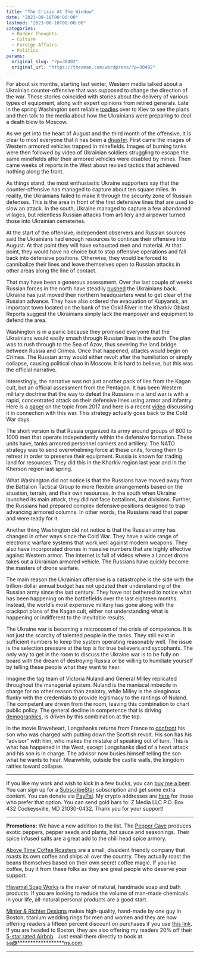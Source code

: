 ```yaml
---
title: "The Crisis At The Window"
date: "2023-08-10T00:00:00"
lastmod: "2023-08-10T00:00:00"
categories:
  - Badder Thoughts
  - Culture
  - Foreign Affairs
  - Politics
params:
  original_slug: "?p=30492"
  original_url: "https://thezman.com/wordpress/?p=30492"
---
```


For about six months, starting last winter, Western media talked about a
Ukrainian counter-offensive that was supposed to change the direction of
the war. These stories coincided with stories about the delivery of
various types of equipment, along with expert opinions from retired
generals. Late in the spring Washington sent reliable <a
href="https://www.politico.com/newsletters/national-security-daily/2023/05/30/ukraines-counteroffensive-plan-impressive-sen-graham-says-00099230"
rel="noopener" target="_blank">toadies</a> over to Kiev to see the plans
and then talk to the media about how the Ukrainians were preparing to
deal a death blow to Moscow.

As we get into the heart of August and the third month of the offensive,
it is clear to most everyone that it has been a <a
href="https://www.cnn.com/2023/08/08/politics/ukraine-counteroffensive-us-briefings/index.html"
rel="noopener" target="_blank">disaster</a>. First came the images of
Western armored vehicles trapped in minefields. Images of burning tanks
were then followed by video of Ukrainian soldiers struggling to escape
the same minefields after their armored vehicles were disabled by mines.
Then came weeks of reports in the West about revised tactics that
achieved nothing along the front.

As things stand, the most enthusiastic Ukraine supporters say that the
counter-offensive has managed to capture about ten square miles. In
reality, the Ukrainians failed to make it through the security zone of
Russian defenses. This is the area in front of the first defensive lines
that are used to slow an attack. In the south, Ukraine managed to
capture a few abandoned villages, but relentless Russian attacks from
artillery and airpower turned those into Ukrainian cemeteries.

At the start of the offensive, independent observers and Russian sources
said the Ukrainians had enough resources to continue their offensive
into August. At that point they will have exhausted men and material. At
that point, they would have no choice but to stop offensive operations
and fall back into defensive positions. Otherwise, they would be forced
to cannibalize their lines and leave themselves open to Russian attacks
in other areas along the line of contact.

That may have been a generous assessment. Over the last couple of weeks
Russian forces in the north have steadily
<a href="https://www.youtube.com/watch?v=bNqpyi7KP1U" rel="noopener"
target="_blank">pushed</a> the Ukrainians back. Ukraine has just moved
their northern headquarters west to get clear of the Russian advance.
They have also ordered the evacuation of Kupyansk, an important town
located on the bank of the Oskil River in the Kharkiv Oblast. Reports
suggest the Ukrainians simply lack the manpower and equipment to defend
the area.

Washington is in a panic because they promised everyone that the
Ukrainians would easily smash through Russian lines in the south. The
plan was to rush through to the Sea of Azov, thus severing the land
bridge between Russia and Crimea. Once that happened, attacks would
begin on Crimea. The Russian army would either revolt after the
humiliation or simply collapse, causing political chao in Moscow. It is
hard to believe, but this was the official narrative.

Interestingly, the narrative was not just another pack of lies from the
Kagan cult, but an official assessment from the Pentagon. It has been
Western military doctrine that the way to defeat the Russians in a land
war is with a rapid, concentrated attack on their defensive lines using
armor and infantry. Here is a <a
href="https://www.moore.army.mil/armor/earmor/content/issues/2017/spring/2Fiore17.pdf"
rel="noopener" target="_blank">paper</a> on the topic from 2017 and here
is a recent
<a href="https://www.youtube.com/watch?v=Fo3PfWYsDVA" rel="noopener"
target="_blank">video</a> discussing it in connection with this war.
This strategy actually goes back to the Cold War days.

The short version is that Russia organized its army around groups of 800
to 1000 men that operate independently within the defensive formation.
These units have, tanks armored personnel carriers and artillery. The
NATO strategy was to send overwhelming force at these units, forcing
them to retreat in order to preserve their equipment. Russia is known
for trading land for resources. They did this in the Kharkiv region last
year and in the Kherson region last spring.

What Washington did not notice is that the Russians have moved away from
the Battalion Tactical Group to more flexible arrangements based on the
situation, terrain, and their own resources. In the south when Ukraine
launched its main attack, they did not face battalions, but divisions.
Further, the Russians had prepared complex defensive positions designed
to trap advancing armored columns. In other words, the Russians read
that paper and were ready for it.

Another thing Washington did not notice is that the Russian army has
changed in other ways since the Cold War. They have a wide range of
electronic warfare systems that work well against modern weapons. They
also have incorporated drones in massive numbers that are highly
effective against Western armor. The internet is full of videos where a
Lancet drone takes out a Ukrainian armored vehicle. The Russians have
quickly become the masters of drone warfare.

The main reason the Ukrainian offensive is a catastrophe is the side
with the trillion-dollar annual budget has not updated their
understanding of the Russian army since the last century. They have not
bothered to notice what has been happening on the battlefields over the
last eighteen months. Instead, the world’s most expensive military has
gone along with the crackpot plans of the Kagan cult, either not
understanding what is happening or indifferent to the inevitable
results.

The Ukraine war is becoming a microcosm of the crisis of competence. It
is not just the scarcity of talented people in the ranks. They still
exist in sufficient numbers to keep the system operating reasonably
well. The issue is the selection pressure at the top is for true
believers and sycophants. The only way to get in the room to discuss the
Ukraine war is to be fully on board with the dream of destroying Russia
or be willing to humiliate yourself by telling these people what they
want to hear.

Imagine the tag team of Victoria Nuland and General Milley replicated
throughout the managerial system. Nuland is the maniacal imbecile in
charge for no other reason than zealotry, while Milley is the oleaginous
flunky with the credentials to provide legitimacy to the rantings of
Nuland. The competent are driven from the room, leaving this combination
to chart public policy. The general decline in competence that is
driving <a
href="https://www.theguardian.com/us-news/2023/aug/08/gen-z-americans-white-majority-study"
rel="noopener" target="_blank">demographics</a>, is driven by this
combination at the top.

In the movie Braveheart, Longshanks returns from France to
<a href="https://youtu.be/4S7QARslq74" rel="noopener"
target="_blank">confront</a> his son who was charged with putting down
the Scottish revolt. His son has his “advisor” with him, who makes the
mistake of speaking out of turn. This is what has happened in the West,
except Longshanks died of a heart attack and his son is in charge. The
advisor now busies himself telling the son what he wants to hear.
Meanwhile, outside the castle walls, the kingdom rattles toward
collapse.

------------------------------------------------------------------------

If you like my work and wish to kick in a few bucks, you can
<a href="https://www.buymeacoffee.com/mujolulu" rel="noopener"
target="_blank">buy me a beer</a>. You can sign up for a
<a href="https://www.subscribestar.com/the-z-blog" rel="noopener"
target="_blank">SubscribeStar</a> subscription and get some extra
content. You can donate via <a
href="https://www.paypal.com/donate/?cmd=_s-xclick&amp;hosted_button_id=UDAS2Q8JYA6CN&amp;source=url"
rel="noopener" target="_blank">PayPal</a>. My crypto addresses are
<a href="https://thezman.com/wordpress/?page_id=22713" rel="noopener"
target="_blank">here</a> for those who prefer that option. You can send
gold bars to: Z Media LLC P.O. Box 432 Cockeysville, MD 21030-0432.
Thank you for your support!

------------------------------------------------------------------------

**Promotions:** We have a new addition to the list. The
<a href="https://peppercave.com/shop/ols/products" rel="noopener"
target="_blank">Pepper Cave</a> produces exotic peppers, pepper seeds
and plants, hot sauce and seasonings. Their spice infused salts are a
great add to the chili head spice armory.

<a href="https://abovetimecoffee.com/" rel="noopener"
target="_blank">Above Time Coffee Roasters</a> are a small, dissident
friendly company that roasts its own coffee and ships all over the
country. They actually roast the beans themselves based on their own
secret coffee magic. If you like coffee, buy it from these folks as they
are great people who deserve your support.

<a href="https://havamalsoapworks.com/" rel="noopener"
target="_blank">Havamal Soap Works</a> is the maker of natural, handmade
soap and bath products. If you are looking to reduce the volume of
man-made chemicals in your life, all-natural personal products are a
good start.

<a href="https://www.minterandrichterdesigns.com/"
rel="noreferrer nofollow noopener" target="_blank">Minter &amp; Richter
Designs</a> makes high-quality, hand-made by one guy in Boston, titanium
wedding rings for men and women and they are now offering readers a
fifteen percent discount on purchases if you use
<a href="https://www.minterandrichterdesigns.com/discount/ZMAN"
rel="noreferrer nofollow noopener" target="_blank">this link</a>.
<span class="highlight"><span class="colour"><span class="font"><span class="size">If
you are headed to Boston, they are also offering my readers 20% off
their <a
href="https://www.airbnb.com/users/7988017/listings?user_id=7988017&amp;s=3"
rel="noopener noreferrer" target="_blank">5-star rated Airbnb</a>.  Just
email them directly to book at
<a href="mailto:sa***@*********************ns.com"
data-original-string="O8TA47vheFo1N1GigW2qsg==cb7AF6kj2UMf2WU43voXMlEtzDNRtPfl+tKPBPyK4qZDzX/tMs6FQxgAJorRsWTNcWs"><span
class="apbct-email-encoder"
data-original-string="mr0c9VhIgk0WwDGobDYCww==cb7iqkl1F3lVXaTAbp4BmR0WATvOiY2NKBGOTCTQuS5Mpe5nWCClozPBVBc0vM2dM6y"
title="This contact has been encoded by Anti-Spam by CleanTalk. Click to decode. To finish the decoding make sure that JavaScript is enabled in your browser.">sa<span
class="apbct-blur">***</span>@<span
class="apbct-blur">*********************</span>ns.com</span></a>.</span></span></span></span>

------------------------------------------------------------------------
